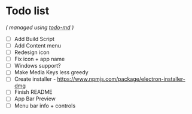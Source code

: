 # Todo list

_\( managed using [todo-md](https://github.com/Hypercubed/todo-md) \)_

- [ ] Add Build Script
- [ ] Add Content menu
- [ ] Redesign icon
- [ ] Fix icon + app name
- [ ] Windows support?
- [ ] Make Media Keys less greedy
- [ ] Create installer - https://www.npmjs.com/package/electron-installer-dmg
- [ ] Finish README
- [ ] App Bar Preview
- [ ] Menu bar info + controls